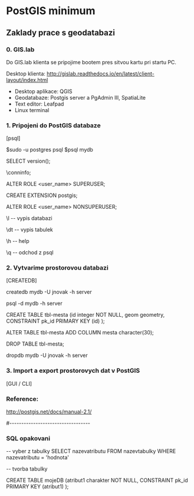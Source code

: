 # PostGIS minimum


## Zaklady prace s geodatabazi ## 


### 0. GIS.lab ###
Do GIS.lab klienta se pripojime bootem pres sitvou kartu pri startu PC. 

Desktop klienta: http://gislab.readthedocs.io/en/latest/client-layout/index.html

- Desktop aplikace: QGIS
- Geodatabaze: Postgis server a PgAdmin III, SpatiaLite
- Text editor: Leafpad
- Linux terminal 


### 1. Pripojeni do PostGIS databaze ###
[psql]

$sudo -u postgres psql 
$psql mydb
 
SELECT version();

\conninfo;


ALTER ROLE <user_name> SUPERUSER;

CREATE EXTENSION postgis;

ALTER ROLE <user_name> NONSUPERUSER;

\l  -- vypis databazi

\dt -- vypis tabulek

\h  -- help

\q -- odchod z psql


### 2. Vytvarime prostorovou databazi ### 
[CREATEDB]

createdb mydb -U jnovak -h server 

psql -d mydb -h server 

CREATE TABLE tbl-mesta 
   (id integer NOT NULL, 
   geom geometry, 
   CONSTRAINT pk_id PRIMARY KEY (id)
   ); 

ALTER TABLE tbl-mesta
ADD COLUMN mesta character(30); 


DROP TABLE tbl-mesta; 

dropdb mydb -U jnovak -h server


### 3. Import a export prostorovych dat v PostGIS ###
[GUI / CLI]


### Reference: ###
http://postgis.net/docs/manual-2.1/

#----------------------------------

### SQL opakovani ###

-- vyber z tabulky 
SELECT 		nazevatributu
FROM    	nazevtabulky
WHERE 		nazevatributu = 'hodnota'

-- tvorba tabulky 

CREATE TABLE	mojeDB
   (atribut1 charakter NOT NULL, 
   CONSTRAINT pk_id PRIMARY KEY (atribut1)
   );

